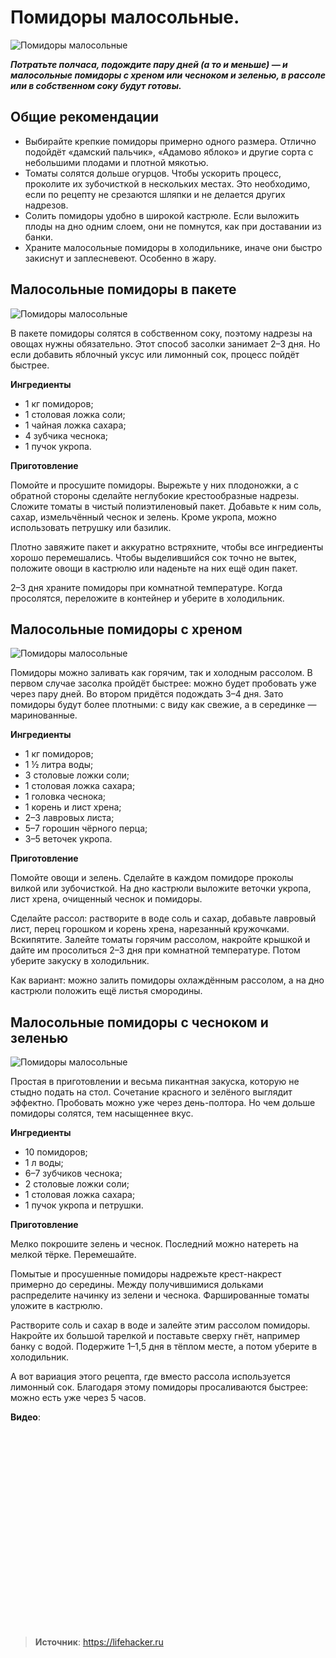 # Помидоры малосольные.

![Помидоры малосольные](/images/Kulinar/Zagotovki/pomidory_malosol.jpg 'Помидоры малосольные')

_**Потратьте полчаса, подождите пару дней (а то и меньше) — и малосольные помидоры с хреном или чесноком и зеленью, в рассоле или в собственном соку будут готовы.**_

## Общие рекомендации

- Выбирайте крепкие помидоры примерно одного размера. Отлично подойдёт «дамский пальчик», «Адамово яблоко» и другие сорта с небольшими плодами и плотной мякотью.
- Томаты солятся дольше огурцов. Чтобы ускорить процесс, проколите их зубочисткой в нескольких местах. Это необходимо, если по рецепту не срезаются шляпки и не делается других надрезов.
- Солить помидоры удобно в широкой кастрюле. Если выложить плоды на дно одним слоем, они не помнутся, как при доставании из банки.
- Храните малосольные помидоры в холодильнике, иначе они быстро закиснут и заплесневеют. Особенно в жару.

## Малосольные помидоры в пакете

![Помидоры малосольные](/images/Kulinar/Zagotovki/pomidory_malosol_01.jpg 'Помидоры малосольные')

В пакете помидоры солятся в собственном соку, поэтому надрезы на овощах нужны обязательно. Этот способ засолки занимает 2–3 дня. Но если добавить яблочный уксус или лимонный сок, процесс пойдёт быстрее.

**Ингредиенты**

- 1 кг помидоров;
- 1 столовая ложка соли;
- 1 чайная ложка сахара;
- 4 зубчика чеснока;
- 1 пучок укропа.

**Приготовление**

Помойте и просушите помидоры. Вырежьте у них плодоножки, а с обратной стороны сделайте неглубокие крестообразные надрезы. Сложите томаты в чистый полиэтиленовый пакет. Добавьте к ним соль, сахар, измельчённый чеснок и зелень. Кроме укропа, можно использовать петрушку или базилик.

Плотно завяжите пакет и аккуратно встряхните, чтобы все ингредиенты хорошо перемешались. Чтобы выделившийся сок точно не вытек, положите овощи в кастрюлю или наденьте на них ещё один пакет.

2–3 дня храните помидоры при комнатной температуре. Когда просолятся, переложите в контейнер и уберите в холодильник.

## Малосольные помидоры с хреном

![Помидоры малосольные](/images/Kulinar/Zagotovki/pomidory_malosol_02.jpg 'Помидоры малосольные')

Помидоры можно заливать как горячим, так и холодным рассолом. В первом случае засолка пройдёт быстрее: можно будет пробовать уже через пару дней. Во втором придётся подождать 3–4 дня. Зато помидоры будут более плотными: с виду как свежие, а в серединке — маринованные.

**Ингредиенты**

- 1 кг помидоров;
- 1 ½ литра воды;
- 3 столовые ложки соли;
- 1 столовая ложка сахара;
- 1 головка чеснока;
- 1 корень и лист хрена;
- 2–3 лавровых листа;
- 5–7 горошин чёрного перца;
- 3–5 веточек укропа.

**Приготовление**

Помойте овощи и зелень. Сделайте в каждом помидоре проколы вилкой или зубочисткой. На дно кастрюли выложите веточки укропа, лист хрена, очищенный чеснок и помидоры.

Сделайте рассол: растворите в воде соль и сахар, добавьте лавровый лист, перец горошком и корень хрена, нарезанный кружочками. Вскипятите. Залейте томаты горячим рассолом, накройте крышкой и дайте им просолиться 2–3 дня при комнатной температуре. Потом уберите закуску в холодильник.

Как вариант: можно залить помидоры охлаждённым рассолом, а на дно кастрюли положить ещё листья смородины.

## Малосольные помидоры с чесноком и зеленью

![Помидоры малосольные](/images/Kulinar/Zagotovki/pomidory_malosol_03.jpg 'Помидоры малосольные')

Простая в приготовлении и весьма пикантная закуска, которую не стыдно подать на стол. Сочетание красного и зелёного выглядит эффектно. Пробовать можно уже через день-полтора. Но чем дольше помидоры солятся, тем насыщеннее вкус.

**Ингредиенты**

- 10 помидоров;
- 1 л воды;
- 6–7 зубчиков чеснока;
- 2 столовые ложки соли;
- 1 столовая ложка сахара;
- 1 пучок укропа и петрушки.

**Приготовление**

Мелко покрошите зелень и чеснок. Последний можно натереть на мелкой тёрке. Перемешайте.

Помытые и просушенные помидоры надрежьте крест-накрест примерно до середины. Между получившимися дольками распределите начинку из зелени и чеснока. Фаршированные томаты уложите в кастрюлю.

Растворите соль и сахар в воде и залейте этим рассолом помидоры. Накройте их большой тарелкой и поставьте сверху гнёт, например банку с водой. Подержите 1–1,5 дня в тёплом месте, а потом уберите в холодильник.

А вот вариация этого рецепта, где вместо рассола используется лимонный сок. Благодаря этому помидоры просаливаются быстрее: можно есть уже через 5 часов.

**Видео**:

<div class="youtube" id="xWb4hbVrW4Q" style="width: 560px; height: 315px;"></div>

> **Источник**: https://lifehacker.ru
